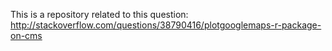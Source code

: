 This is a repository related to this question: http://stackoverflow.com/questions/38790416/plotgooglemaps-r-package-on-cms
